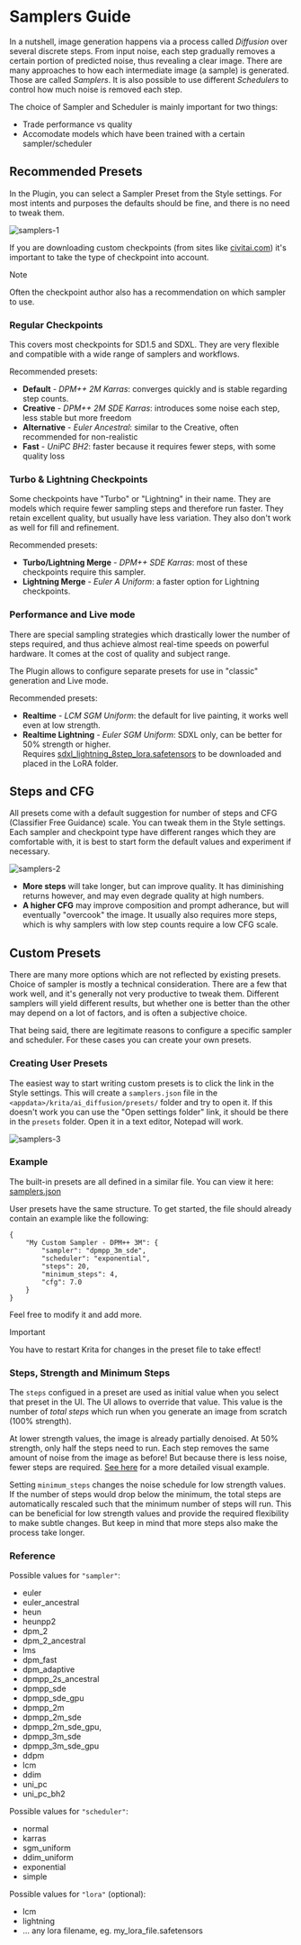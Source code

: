 # Samplers Guide

In a nutshell, image generation happens via a process called *Diffusion* over several discrete steps.
From input noise, each step gradually removes a certain portion of predicted noise, thus revealing a clear image.
There are many approaches to how each intermediate image (a sample) is generated. Those are called *Samplers*.
It is also possible to use different *Schedulers* to control how much noise is removed each step.

The choice of Sampler and Scheduler is mainly important for two things:
* Trade performance vs quality
* Accomodate models which have been trained with a certain sampler/scheduler

## Recommended Presets

In the Plugin, you can select a Sampler Preset from the Style settings.
For most intents and purposes the defaults should be fine, and there is no need to tweak them.

![samplers-1](https://github.com/Acly/krita-ai-diffusion/assets/6485914/fee61aef-c842-4643-b0ed-edf25b26566f)

If you are downloading custom checkpoints (from sites like [civitai.com](https://civitai.com/))
it's important to take the type of checkpoint into account.

> [!NOTE]
> Often the checkpoint author also has a recommendation on which sampler to use.

### Regular Checkpoints

This covers most checkpoints for SD1.5 and SDXL. They are very flexible and compatible with a wide range of samplers
and workflows.

Recommended presets:
* **Default** - *DPM++ 2M Karras*: converges quickly and is stable regarding step counts.
* **Creative** - *DPM++ 2M SDE Karras*: introduces some noise each step, less stable but more freedom
* **Alternative** - *Euler Ancestral*: similar to the Creative, often recommended for non-realistic
* **Fast** - *UniPC BH2*: faster because it requires fewer steps, with some quality loss

### Turbo & Lightning Checkpoints

Some checkpoints have "Turbo" or "Lightning" in their name. They are models which require fewer sampling steps
and therefore run faster. They retain excellent quality, but usually have less variation. They also don't work as
well for fill and refinement.

Recommended presets:
* **Turbo/Lightning Merge** - *DPM++ SDE Karras*: most of these checkpoints require this sampler.
* **Lightning Merge** - *Euler A Uniform*: a faster option for Lightning checkpoints.

### Performance and Live mode

There are special sampling strategies which drastically lower the number of steps required, and thus
achieve almost real-time speeds on powerful hardware. It comes at the cost of quality and subject range.

The Plugin allows to configure separate presets for use in "classic" generation and Live mode.

Recommended presets:
* **Realtime** - *LCM SGM Uniform*: the default for live painting, it works well even at low strength.
* **Realtime Lightning** - *Euler SGM Uniform*: SDXL only, can be better for 50% strength or higher.<br>
    Requires [sdxl_lightning_8step_lora.safetensors](https://huggingface.co/ByteDance/SDXL-Lightning/resolve/main/sdxl_lightning_8step_lora.safetensors) to be downloaded and placed in the LoRA folder.


## Steps and CFG

All presets come with a default suggestion for number of steps and CFG (Classifier Free Guidance) scale.
You can tweak them in the Style settings. Each sampler and checkpoint type have different ranges which
they are comfortable with, it is best to start form the default values and experiment if necessary.

![samplers-2](https://github.com/Acly/krita-ai-diffusion/assets/6485914/7b92bfbd-ce72-406d-90f7-0ad1aea98e7f)

* **More steps** will take longer, but can improve quality. It has diminishing returns however, and may even degrade quality at high numbers.
* **A higher CFG** may improve composition and prompt adherance, but will eventually "overcook" the image. It usually also requires more steps,
which is why samplers with low step counts require a low CFG scale.


## Custom Presets

There are many more options which are not reflected by existing presets.
Choice of sampler is mostly a technical consideration. There are a few that work well, and it's generally not
very productive to tweak them. Different samplers will yield different results, but whether one is better than the
other may depend on a lot of factors, and is often a subjective choice.

That being said, there are legitimate reasons to configure a specific sampler and scheduler.
For these cases you can create your own presets.

### Creating User Presets

The easiest way to start writing custom presets is to click the link in the Style settings.
This will create a `samplers.json` file in the `<appdata>/krita/ai_diffusion/presets/` folder and try to open it.
If this doesn't work you
can use the "Open settings folder" link, it should be there in the `presets` folder. Open it in a text editor, Notepad will work.

![samplers-3](https://github.com/Acly/krita-ai-diffusion/assets/6485914/636616eb-ce3c-4de7-9d16-97440644194e)

### Example

The built-in presets are all defined in a similar file. You can view it here: [samplers.json](https://github.com/Acly/krita-ai-diffusion/blob/main/ai_diffusion/presets/samplers.json)

User presets have the same structure. To get started, the file should already contain an example like the following:
```
{
    "My Custom Sampler - DPM++ 3M": {
        "sampler": "dpmpp_3m_sde",
        "scheduler": "exponential",
        "steps": 20,
        "minimum_steps": 4,
        "cfg": 7.0
    }
}
```

Feel free to modify it and add more.

> [!IMPORTANT]
> You have to restart Krita for changes in the preset file to take effect!

### Steps, Strength and Minimum Steps

The `steps` configued in a preset are used as initial value when you select that preset in the UI.
The UI allows to override that value. This value is the number of _total steps_ which run when you generate an image from scratch (100% strength).

At lower strength values, the image is already partially denoised. At 50% strength, only half the steps need to run.
Each step removes the same amount of noise from the image as before! But because there is less noise, fewer steps are required. [See here](https://invoke-ai.github.io/InvokeAI/features/IMG2IMG/) for a more detailed visual example.

Setting `minimum_steps` changes the noise schedule for low strength values. If the number of steps would drop below the minimum,
the total steps are automatically rescaled such that the minimum number of steps will run. This can be beneficial for low strength values
and provide the required flexibility to make subtle changes. But keep in mind that more steps also make the process take longer.

### Reference

Possible values for `"sampler"`:
* euler
* euler_ancestral
* heun
* heunpp2
* dpm_2
* dpm_2_ancestral
* lms
* dpm_fast
* dpm_adaptive
* dpmpp_2s_ancestral
* dpmpp_sde
* dpmpp_sde_gpu
* dpmpp_2m
* dpmpp_2m_sde
* dpmpp_2m_sde_gpu,
* dpmpp_3m_sde
* dpmpp_3m_sde_gpu
* ddpm
* lcm
* ddim
* uni_pc
* uni_pc_bh2

Possible values for `"scheduler"`:
* normal
* karras
* sgm_uniform
* ddim_uniform
* exponential
* simple

Possible values for `"lora"` (optional):
* lcm
* lightning
* ... any lora filename, eg. my_lora_file.safetensors